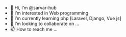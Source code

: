 - 👋 Hi, I’m @sarvar-hub
- 👀 I’m interested in Web programming
- 🌱 I’m currently learning php [Laravel, Django, Vue js]
- 💞️ I’m looking to collaborate on ...
- 📫 How to reach me ...

<!---
sarvar-hub/sarvar-hub is a ✨ special ✨ repository because its `README.md` (this file) appears on your GitHub profile.
You can click the Preview link to take a look at your changes.
--->
